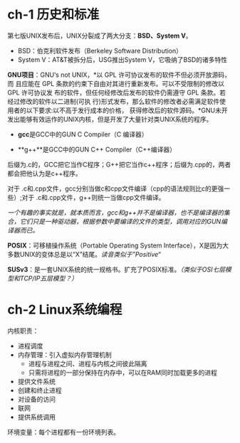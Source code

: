 # ch-1 历史和标准

第七版UNIX发布后，UNIX分裂成了两大分支：**BSD、System V**。

* BSD：伯克利软件发布（Berkeley Software Distribution）
* System V：AT&T被拆分后，USG推出System V，它吸纳了BSD的诸多特性

**GNU项目**：GNU‘s not UNIX，*以 GPL 许可协议发布的软件不但必须开放源码，而 且应能在 GPL 条款的约束下自由对其进行重新发布。可以不受限制的修改以 GPL 许可协议发 布的软件，但任何经修改后发布的软件仍需遵守 GPL 条款。若经过修改的软件以二进制(可执 行)形式发布，那么软件的修改者必需满足软件使用者的以下要求:以不高于发行成本的价格， 获得修改后的软件源码。*GNU未开发出能够有效运作的UNIX内核，但是开发了大量针对类UNIX系统的程序。

* **gcc**是GCC中的GUN C Compiler（C 编译器）

* **g++**是GCC中的GUN C++ Compiler（C++编译器）

后缀为.c的，GCC把它当作C程序；G++把它当作c++程序；后缀为.cpp的，两者都会把他认为是c++程序。

对于 .c和.cpp文件，gcc分别当做c和cpp文件编译（cpp的语法规则比c的更强一些）;对于 .c和.cpp文件，g++则统一当做cpp文件编译。

*一个有趣的事实就是，就本质而言，gcc和g++并不是编译器，也不是编译器的集合，它们只是一种驱动器，根据参数中要编译的文件的类型，调用对应的GUN编译器而已。*

**POSIX**：可移植操作系统（Portable Operating System Interface），X是因为大多数UNIX的变体总是以“X”结尾。*读音类似于”Positive“*

**SUSv3**：是一套UNIX系统的统一规格书。扩充了POSIX标准。*（类似于OSI七层模型和TCP/IP五层模型？）*

# ch-2 Linux系统编程

内核职责：

* 进程调度
* 内存管理：引入虚拟内存管理机制
  * 进程与进程之间、进程与内核之间彼此隔离
  * 只需将进程的一部分保持在内存中，可以在RAM同时加载更多的进程
* 提供文件系统
* 创建和终止进程
* 对设备的访问
* 联网
* 提供系统调用

环境变量：每个进程都有一份环境列表。



